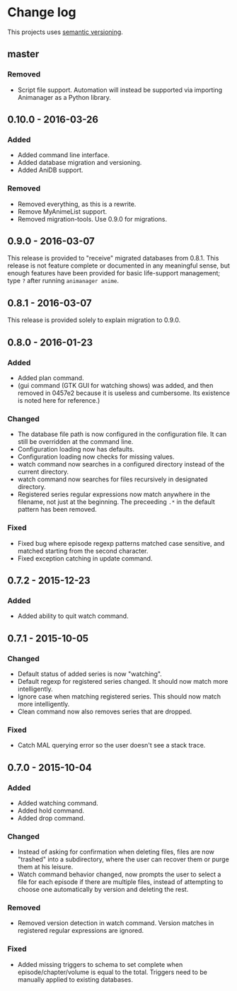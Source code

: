 # Change log

This projects uses [semantic versioning](http://semver.org/).

## master

### Removed

- Script file support.  Automation will instead be supported via importing
  Animanager as a Python library.

## 0.10.0 - 2016-03-26

### Added

- Added command line interface.
- Added database migration and versioning.
- Added AniDB support.

### Removed

- Removed everything, as this is a rewrite.
- Remove MyAnimeList support.
- Removed migration-tools.  Use 0.9.0 for migrations.

## 0.9.0 - 2016-03-07

This release is provided to "receive" migrated databases from 0.8.1.  This
release is not feature complete or documented in any meaningful sense, but enough
features have been provided for basic life-support management; type `?` after
running `animanager anime`.

## 0.8.1 - 2016-03-07

This release is provided solely to explain migration to 0.9.0.

## 0.8.0 - 2016-01-23

### Added

- Added plan command.
- (gui command (GTK GUI for watching shows) was added, and then removed in
  0457e2 because it is useless and cumbersome. Its existence is noted here for
  reference.)

### Changed

- The database file path is now configured in the configuration file.  It can
  still be overridden at the command line.
- Configuration loading now has defaults.
- Configuration loading now checks for missing values.
- watch command now searches in a configured directory instead of the current
  directory.
- watch command now searches for files recursively in designated directory.
- Registered series regular expressions now match anywhere in the filename, not
  just at the beginning.  The preceeding `.*` in the default pattern has been
  removed.

### Fixed

- Fixed bug where episode regexp patterns matched case sensitive, and matched
  starting from the second character.
- Fixed exception catching in update command.

## 0.7.2 - 2015-12-23

### Added

- Added ability to quit watch command.

## 0.7.1 - 2015-10-05

### Changed

- Default status of added series is now "watching".
- Default regexp for registered series changed.  It should now match more
  intelligently.
- Ignore case when matching registered series.  This should now match more
  intelligently.
- Clean command now also removes series that are dropped.

### Fixed

- Catch MAL querying error so the user doesn't see a stack trace.

## 0.7.0 - 2015-10-04

### Added

- Added watching command.
- Added hold command.
- Added drop command.

### Changed

- Instead of asking for confirmation when deleting files, files are now
  "trashed" into a subdirectory, where the user can recover them or purge them
  at his leisure.
- Watch command behavior changed, now prompts the user to select a file for each
  episode if there are multiple files, instead of attempting to choose one
  automatically by version and deleting the rest.

### Removed

- Removed version detection in watch command.  Version matches in registered
  regular expressions are ignored.

### Fixed

- Added missing triggers to schema to set complete when episode/chapter/volume
  is equal to the total.  Triggers need to be manually applied to existing
  databases.
